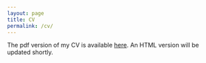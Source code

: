 ```yaml
---
layout: page
title: CV
permalink: /cv/
---
```


The pdf version of my CV is available <a href="website/documents/Preetham_CV.pdf">here</a>. An HTML version will be updated shortly.
